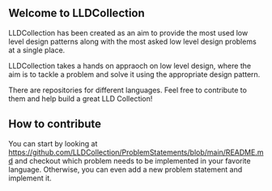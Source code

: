 ## Welcome to LLDCollection
LLDCollection has been created as an aim to provide the most used low level design patterns along with the most asked low level design problems at a single place.

LLDCollection takes a hands on appraoch on low level design, where the aim is to tackle a problem and solve it using the appropriate design pattern.

There are repositories for different languages. Feel free to contribute to them and help build a great LLD Collection!

## How to contribute
You can start by looking at https://github.com/LLDCollection/ProblemStatements/blob/main/README.md and checkout which problem needs to be implemented in your favorite language. Otherwise, you can even add a new problem statement and implement it.
